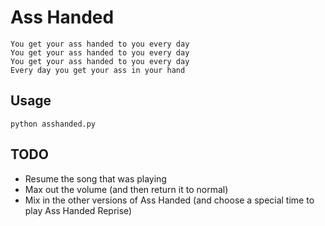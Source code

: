 # Ass Handed

```
You get your ass handed to you every day
You get your ass handed to you every day
You get your ass handed to you every day
Every day you get your ass in your hand
```

## Usage

```
python asshanded.py
```

## TODO

* Resume the song that was playing
* Max out the volume (and then return it to normal)
* Mix in the other versions of Ass Handed (and choose a special time to play Ass Handed Reprise)